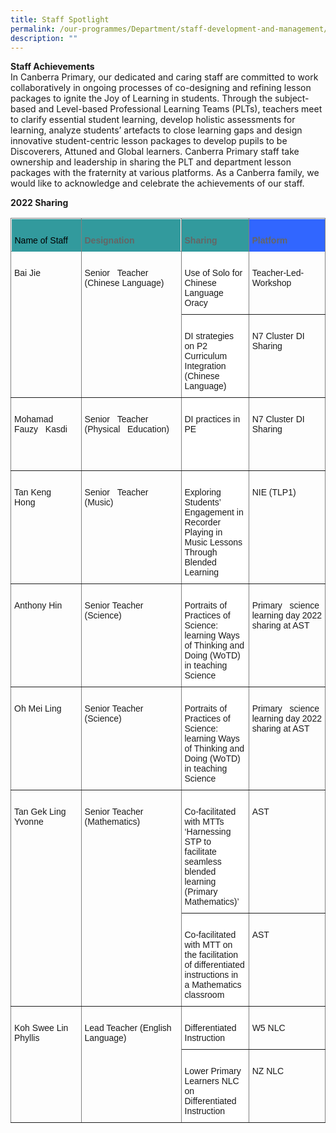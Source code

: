 ```yaml
---
title: Staff Spotlight
permalink: /our-programmes/Department/staff-development-and-management/
description: ""
---
```

**Staff Achievements**<br>
In Canberra Primary, our dedicated and caring staff are committed to work collaboratively in ongoing processes of co-designing and refining lesson packages to ignite the Joy of Learning in students. Through the subject-based and Level-based Professional Learning Teams (PLTs), teachers meet to clarify essential student learning, develop holistic assessments for learning, analyze students’ artefacts to close learning gaps and design innovative student-centric lesson packages to develop pupils to be Discoverers, Attuned and Global learners. 
Canberra Primary staff take ownership and leadership in sharing the PLT and department lesson packages with the fraternity at various platforms. As a Canberra family, we would like to acknowledge and celebrate the achievements of our staff. <br>

**2022 Sharing**

<style type="text/css">
.tg  {border-collapse:collapse;border-spacing:0;}
.tg td{border-color:black;border-style:solid;border-width:1px;font-family:Arial, sans-serif;font-size:14px;
  overflow:hidden;padding:10px 5px;word-break:normal;}
.tg th{border-color:black;border-style:solid;border-width:1px;font-family:Arial, sans-serif;font-size:14px;
  font-weight:normal;overflow:hidden;padding:10px 5px;word-break:normal;}
.tg .tg-cr28{background-color:#329a9d;border-color:inherit;position:-webkit-sticky;position:sticky;text-align:left;top:-1px;
  vertical-align:top;will-change:transform}
.tg .tg-f7ma{background-color:#329a9d;border-color:inherit;color:#656565;font-weight:bold;position:-webkit-sticky;position:sticky;
  text-align:left;top:-1px;vertical-align:top;will-change:transform}
.tg .tg-a6ri{background-color:#3166ff;border-color:inherit;color:#656565;font-weight:bold;position:-webkit-sticky;position:sticky;
  text-align:left;top:-1px;vertical-align:top;will-change:transform}
.tg .tg-0pky{border-color:inherit;text-align:left;vertical-align:top}
.tg .tg-c6of{background-color:#ffffff;border-color:inherit;text-align:left;vertical-align:top}
</style>
<table class="tg">
<thead>
  <tr>
    <th class="tg-cr28">   <br><span style="color:black">Name of Staff</span>   </th>
    <th class="tg-f7ma">   <br>Designation   </th>
    <th class="tg-f7ma">   <br>Sharing    </th>
    <th class="tg-a6ri">   <br>Platform   </th>
  </tr>
</thead>
<tbody>
  <tr>
    <td class="tg-0pky" rowspan="2">&nbsp;&nbsp;&nbsp;<br>Bai Jie&nbsp;&nbsp;&nbsp;&nbsp;</td>
    <td class="tg-0pky" rowspan="2">&nbsp;&nbsp;&nbsp;<br>Senior&nbsp;&nbsp;&nbsp;Teacher (Chinese Language)<br>&nbsp;&nbsp;&nbsp;<br> &nbsp;&nbsp;&nbsp;</td>
    <td class="tg-c6of">   <br>Use of Solo   for Chinese Language Oracy   </td>
    <td class="tg-0pky">&nbsp;&nbsp;&nbsp;<br>Teacher-Led-Workshop&nbsp;&nbsp;&nbsp;&nbsp;</td>
  </tr>
  <tr>
    <td class="tg-c6of">   <br>DI strategies   on P2 Curriculum Integration (Chinese Language)   </td>
    <td class="tg-0pky">&nbsp;&nbsp;&nbsp;<br>N7 Cluster DI Sharing&nbsp;&nbsp;&nbsp;</td>
  </tr>
  <tr>
    <td class="tg-0pky">&nbsp;&nbsp;&nbsp;<br>Mohamad Fauzy&nbsp;&nbsp;&nbsp;Kasdi&nbsp;&nbsp;&nbsp;&nbsp;</td>
    <td class="tg-0pky">&nbsp;&nbsp;&nbsp;<br>Senior&nbsp;&nbsp;&nbsp;Teacher (Physical&nbsp;&nbsp;&nbsp;Education)&nbsp;&nbsp;&nbsp;</td>
    <td class="tg-c6of">   <br>DI practices   in PE<br>   <br> <br>   <br>    </td>
    <td class="tg-0pky">&nbsp;&nbsp;&nbsp;<br>N7 Cluster DI Sharing&nbsp;&nbsp;&nbsp;</td>
  </tr>
  <tr>
    <td class="tg-0pky">&nbsp;&nbsp;&nbsp;<br>Tan Keng Hong&nbsp;&nbsp;&nbsp;</td>
    <td class="tg-0pky">&nbsp;&nbsp;&nbsp;<br>Senior&nbsp;&nbsp;&nbsp;Teacher (Music)&nbsp;&nbsp;&nbsp;</td>
    <td class="tg-c6of">   <br>Exploring   Students’ Engagement in Recorder Playing in Music Lessons Through Blended   Learning    </td>
    <td class="tg-0pky">&nbsp;&nbsp;&nbsp;<br>NIE (TLP1)&nbsp;&nbsp;&nbsp;</td>
  </tr>
  <tr>
    <td class="tg-0pky">&nbsp;&nbsp;&nbsp;<br>Anthony Hin&nbsp;&nbsp;&nbsp;</td>
    <td class="tg-0pky">&nbsp;&nbsp;&nbsp;<br>Senior Teacher (Science)&nbsp;&nbsp;&nbsp;</td>
    <td class="tg-c6of">   <br>Portraits of   Practices of Science: learning Ways of Thinking and Doing (WoTD) in teaching   Science   </td>
    <td class="tg-0pky">&nbsp;&nbsp;&nbsp;<br>Primary&nbsp;&nbsp;&nbsp;science learning day 2022 sharing at AST&nbsp;&nbsp;&nbsp;</td>
  </tr>
  <tr>
    <td class="tg-0pky">&nbsp;&nbsp;&nbsp;<br>Oh Mei Ling&nbsp;&nbsp;&nbsp;&nbsp;</td>
    <td class="tg-0pky">&nbsp;&nbsp;&nbsp;<br>Senior Teacher (Science)&nbsp;&nbsp;&nbsp;</td>
    <td class="tg-c6of">   <br>Portraits of   Practices of Science: learning Ways of Thinking and Doing (WoTD) in teaching   Science   </td>
    <td class="tg-0pky">&nbsp;&nbsp;&nbsp;<br>Primary&nbsp;&nbsp;&nbsp;science learning day 2022 sharing at AST&nbsp;&nbsp;&nbsp;</td>
  </tr>
  <tr>
    <td class="tg-0pky" rowspan="2">&nbsp;&nbsp;&nbsp;<br>Tan Gek Ling Yvonne<br>&nbsp;&nbsp;&nbsp;<br> &nbsp;&nbsp;&nbsp;</td>
    <td class="tg-0pky" rowspan="2">&nbsp;&nbsp;&nbsp;<br>Senior Teacher (Mathematics)<br>&nbsp;&nbsp;&nbsp;<br> &nbsp;&nbsp;&nbsp;</td>
    <td class="tg-c6of">   <br>Co-facilitated   with MTTs ‘Harnessing STP to facilitate seamless blended learning (Primary   Mathematics)’    </td>
    <td class="tg-0pky">&nbsp;&nbsp;&nbsp;<br>AST&nbsp;&nbsp;&nbsp;</td>
  </tr>
  <tr>
    <td class="tg-c6of">   <br>Co-facilitated   with MTT on the facilitation of differentiated instructions in a Mathematics   classroom    </td>
    <td class="tg-0pky">&nbsp;&nbsp;&nbsp;<br>AST&nbsp;&nbsp;&nbsp;</td>
  </tr>
  <tr>
    <td class="tg-0pky" rowspan="2">&nbsp;&nbsp;&nbsp;<br>Koh Swee Lin Phyllis<br>&nbsp;&nbsp;&nbsp;<br> &nbsp;&nbsp;&nbsp;</td>
    <td class="tg-0pky" rowspan="2">&nbsp;&nbsp;&nbsp;<br>Lead Teacher (English Language)<br>&nbsp;&nbsp;&nbsp;<br> &nbsp;&nbsp;&nbsp;</td>
    <td class="tg-c6of">   <br>Differentiated   Instruction   </td>
    <td class="tg-0pky">&nbsp;&nbsp;&nbsp;<br>W5 NLC&nbsp;&nbsp;&nbsp;</td>
  </tr>
  <tr>
    <td class="tg-c6of">   <br>Lower Primary   Learners NLC on Differentiated Instruction   </td>
    <td class="tg-0pky">&nbsp;&nbsp;&nbsp;<br>NZ NLC&nbsp;&nbsp;&nbsp;</td>
  </tr>
</tbody>
</table>
